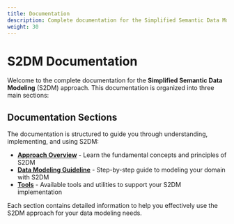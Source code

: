 ```yaml
---
title: Documentation
description: Complete documentation for the Simplified Semantic Data Modeling (S2DM) approach
weight: 30
---
```


# S2DM Documentation

Welcome to the complete documentation for the **Simplified Semantic Data Modeling** (S2DM) approach. This documentation is organized into three main sections:

## Documentation Sections

The documentation is structured to guide you through understanding, implementing, and using S2DM:

- **[Approach Overview](/s2dm/docs/approach-overview/)** - Learn the fundamental concepts and principles of S2DM
- **[Data Modeling Guideline](/s2dm/docs/data-modeling-guideline/)** - Step-by-step guide to modeling your domain with S2DM
- **[Tools](/s2dm/docs/tools/)** - Available tools and utilities to support your S2DM implementation

Each section contains detailed information to help you effectively use the S2DM approach for your data modeling needs.
